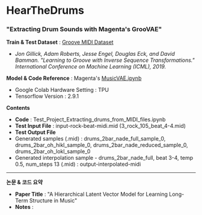 # HearTheDrums
### "Extracting Drum Sounds with Magenta's GrooVAE"

**Train & Test Dataset** : [Groove MIDI Dataset](https://magenta.tensorflow.org/datasets/groove)
 -  *Jon Gillick, Adam Roberts, Jesse Engel, Douglas Eck, and David Bamman. "Learning to Groove with Inverse Sequence Transformations." International Conference on Machine Learning (ICML), 2019.*


**Model & Code Reference** : Magenta's [MusicVAE.ipynb](https://colab.research.google.com/github/magenta/magenta-demos/blob/master/colab-notebooks/MusicVAE.ipynb)

- Google Colab Hardware Setting : TPU
- Tensorflow Version : 2.9.1

**Contents**
- **Code** : Test_Project_Extracting_drums_from_MIDI_files.ipynb
- **Test Input File** :  input-rock-beat-midi.mid  (3_rock_105_beat_4-4.mid)
- **Test Output File** 
 - Generated samples (.mid) : drums_2bar_nade_full_sample_0, drums_2bar_oh_hikl_sample_0, drums_2bar_nade_reduced_sample_0, drums_2bar_oh_lokl_sample_0
 - Generated interpolation sample - drums_2bar_nade_full, beat 3-4, temp 0.5, num_steps 13 (.mid) : output-interpolated-midi

---

**논문 & 코드 요약**
- **Paper Title** : "A Hierarchical Latent Vector Model for Learning Long-Term Structure in Music"
- **Notes** : 
